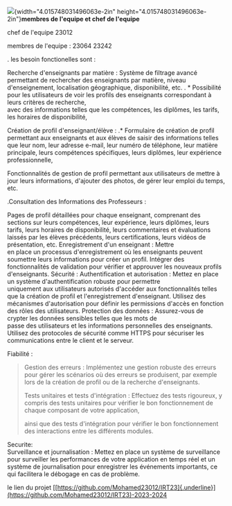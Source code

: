 ![](vertopal_45835821dcd54f10b2b1109f9667850a/media/image1.jpeg){width="4.015748031496063e-2in"
height="4.015748031496063e-2in"}**membres de l\'equipe et chef de
l\'equipe**

chef de l\'equipe 23012

membres de l\'equipe : 23064 23242

. les besoin fonctionelles sont :

Recherche d\'enseignants par matière : Système de filtrage avancé
permettant de rechercher des enseignants par matière, niveau
d\'enseignement, localisation géographique, disponibilité, etc. . \*
Possibilité pour les utilisateurs de voir les profils des enseignants
correspondant à leurs critères de recherche,\
avec des informations telles que les compétences, les diplômes, les
tarifs, les horaires de disponibilité,

Création de profil d\'enseignant/élève : .\* Formulaire de création de
profil permettant aux enseignants et aux élèves de saisir des
informations telles que leur nom, leur adresse e-mail, leur numéro de
téléphone, leur matière\
principale, leurs compétences spécifiques, leurs diplômes, leur
expérience professionnelle,

Fonctionnalités de gestion de profil permettant aux utilisateurs de
mettre à jour leurs informations, d\'ajouter des photos, de gérer leur
emploi du temps, etc.

.Consultation des Informations des Professeurs :

Pages de profil détaillées pour chaque enseignant, comprenant des
sections sur leurs compétences, leur expérience, leurs diplômes, leurs
tarifs, leurs horaires de disponibilité, leurs commentaires et
évaluations laissés par les élèves précédents, leurs certifications,
leurs vidéos de présentation, etc. Enregistrement d'un enseignant :
Mettre\
en place un processus d\'enregistrement où les enseignants peuvent
soumettre leurs informations pour créer un profil. Intégrer des
fonctionnalités de validation pour vérifier et approuver les nouveaux
profils d\'enseignants. Sécurité : Authentification et autorisation :
Mettez en place un système d\'authentification robuste pour permettre\
uniquement aux utilisateurs autorisés d\'accéder aux fonctionnalités
telles que la création de profil et l\'enregistrement d\'enseignant.
Utilisez des mécanismes d\'autorisation pour définir les permissions
d\'accès en fonction des rôles des utilisateurs. Protection des données
: Assurez-vous de crypter les données sensibles telles que les mots de\
passe des utilisateurs et les informations personnelles des enseignants.
Utilisez des protocoles de sécurité comme HTTPS pour sécuriser les
communications entre le client et le serveur.

Fiabilité :

> Gestion des erreurs : Implémentez une gestion robuste des erreurs pour
> gérer les scénarios où des erreurs se produisent, par exemple lors de
> la création de profil ou de la recherche d\'enseignants.
>
> Tests unitaires et tests d\'intégration : Effectuez des tests
> rigoureux, y compris des tests unitaires pour vérifier le bon
> fonctionnement de chaque composant de votre application,
>
> ainsi que des tests d\'intégration pour vérifier le bon fonctionnement
> des interactions entre les différents modules.

Securite:\
Surveillance et journalisation : Mettez en place un système de
surveillance pour surveiller les performances de votre application en
temps réel et un système de journalisation pour enregistrer les
événements importants, ce qui facilitera le débogage en cas de problème.

le lien du projet
[[https://github.com/Mohamed23012/IRT23]{.underline}](https://github.com/Mohamed23012/IRT23)-2023-2024
